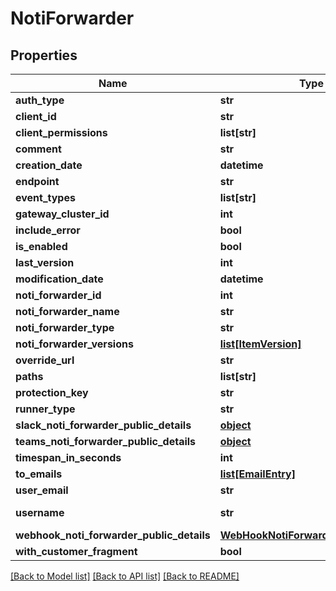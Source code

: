 # NotiForwarder

## Properties
Name | Type | Description | Notes
------------ | ------------- | ------------- | -------------
**auth_type** | **str** |  | [optional] 
**client_id** | **str** | Auth - JWT | [optional] 
**client_permissions** | **list[str]** |  | [optional] 
**comment** | **str** |  | [optional] 
**creation_date** | **datetime** |  | [optional] 
**endpoint** | **str** |  | [optional] 
**event_types** | **list[str]** |  | [optional] 
**gateway_cluster_id** | **int** |  | [optional] 
**include_error** | **bool** |  | [optional] 
**is_enabled** | **bool** |  | [optional] 
**last_version** | **int** |  | [optional] 
**modification_date** | **datetime** |  | [optional] 
**noti_forwarder_id** | **int** |  | [optional] 
**noti_forwarder_name** | **str** |  | [optional] 
**noti_forwarder_type** | **str** |  | [optional] 
**noti_forwarder_versions** | [**list[ItemVersion]**](ItemVersion.md) |  | [optional] 
**override_url** | **str** |  | [optional] 
**paths** | **list[str]** |  | [optional] 
**protection_key** | **str** |  | [optional] 
**runner_type** | **str** |  | [optional] 
**slack_noti_forwarder_public_details** | [**object**](.md) |  | [optional] 
**teams_noti_forwarder_public_details** | [**object**](.md) |  | [optional] 
**timespan_in_seconds** | **int** |  | [optional] 
**to_emails** | [**list[EmailEntry]**](EmailEntry.md) |  | [optional] 
**user_email** | **str** |  | [optional] 
**username** | **str** | Auth - User Password | [optional] 
**webhook_noti_forwarder_public_details** | [**WebHookNotiForwarderPublicDetails**](WebHookNotiForwarderPublicDetails.md) |  | [optional] 
**with_customer_fragment** | **bool** |  | [optional] 

[[Back to Model list]](../README.md#documentation-for-models) [[Back to API list]](../README.md#documentation-for-api-endpoints) [[Back to README]](../README.md)


